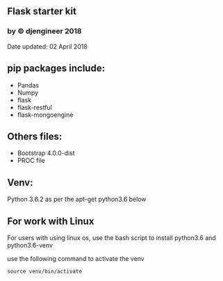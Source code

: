 ## Flask starter kit 
### by © djengineer 2018
Date updated: 02 April 2018

## pip packages include:
- Pandas
- Numpy
- flask
- flask-restful
- flask-mongoengine

## Others files:
- Bootstrap 4.0.0-dist 
- PROC file

## Venv:
Python 3.6.2 as per the apt-get python3.6 below

## For work with Linux

For users with using linux os, use the bash script to install python3.6 and python3.6-venv

use the following command to activate the venv
```
source venv/bin/activate
```
